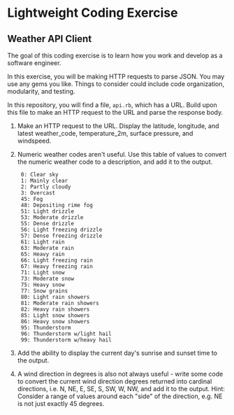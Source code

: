 # Lightweight Coding Exercise
## Weather API Client

The goal of this coding exercise is to learn how you work and develop as a software engineer.

In this exercise, you will be making HTTP requests to parse JSON. You may use any gems you like. Things to consider could include code organization, modularity, and testing.

In this repository, you will find a file, `api.rb`, which has a URL. Build upon this file to make an HTTP request to the URL and parse the response body.

1. Make an HTTP request to the URL. Display the latitude, longitude, and latest weather_code, temperature_2m, surface pressure, and windspeed.

2. Numeric weather codes aren't useful. Use this table of values to convert the numeric weather code to a description, and add it to the output.

        0: Clear sky
        1: Mainly clear
        2: Partly cloudy
        3: Overcast
        45: Fog
        48: Depositing rime fog
        51: Light drizzle
        53: Moderate drizzle
        55: Dense drizzle
        56: Light freezing drizzle
        57: Dense freezing drizzle
        61: Light rain
        63: Moderate rain
        65: Heavy rain
        66: Light freezing rain
        67: Heavy freezing rain
        71: Light snow
        73: Moderate snow
        75: Heavy snow
        77: Snow grains
        80: Light rain showers
        81: Moderate rain showers
        82: Heavy rain showers
        85: Light snow showers
        86: Heavy snow showers
        95: Thunderstorm
        96: Thunderstorm w/light hail
        99: Thunderstorm w/heavy hail

3. Add the ability to display the current day's sunrise and sunset time to the output.

4. A wind direction in degrees is also not always useful - write some code to convert the current wind direction degrees returned into cardinal directions, i.e. N, NE, E, SE, S, SW, W, NW, and add it to the output.
   Hint: Consider a range of values around each "side" of the direction, e.g. NE is not just exactly 45 degrees.
